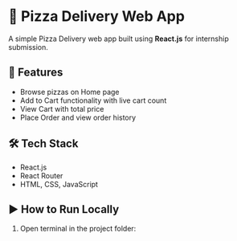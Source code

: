 # 🍕 Pizza Delivery Web App

A simple Pizza Delivery web app built using **React.js** for internship submission.

## 🚀 Features
- Browse pizzas on Home page
- Add to Cart functionality with live cart count
- View Cart with total price
- Place Order and view order history

## 🛠 Tech Stack
- React.js
- React Router
- HTML, CSS, JavaScript

## ▶️ How to Run Locally
1. Open terminal in the project folder:
